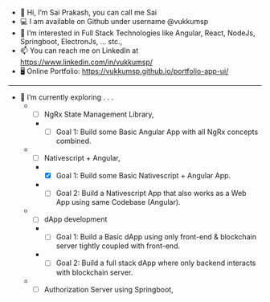 - 👋 Hi, I’m Sai Prakash, you can call me Sai 
- 💻 I am available on Github under username @vukkumsp
- 👀 I’m interested in Full Stack Technologies like Angular, React, NodeJs, Springboot, ElectronJs, ... stc.,
- 📫 You can reach me on LinkedIn at https://www.linkedin.com/in/vukkumsp/
- 🖥️ Online Portfolio: https://vukkumsp.github.io/portfolio-app-ui/

---------------------------------------------------
- 🌱 I’m currently exploring . . .
  - - [ ]  NgRx State Management Library, 
     -  - [ ] Goal 1: Build some Basic Angular App with all NgRx concepts combined.
  - - [ ]  Nativescript + Angular, 
     -  - [x] Goal 1: Build some Basic Nativescript + Angular App.
     -  - [ ] Goal 2: Build a Nativescript App that also works as a Web App using same Codebase (Angular).
  - - [ ]  dApp development
     -  - [ ] Goal 1: Build a Basic dApp using only front-end & blockchain server tightly coupled with front-end.
     -  - [ ] Goal 2: Build a full stack dApp where only backend interacts with blockchain server.
  - - [ ]  Authorization Server using Springboot, 
<!-- - 🎨🖌️ Checkout my Art on Instagram @dopamine.artist https://www.instagram.com/dopamine.artist -->
<!-- - 💬 Ping me on Instagram @vukkumsp https://www.instagram.com/vukkumsp -->
<!--- - 💞️ I’m looking to collaborate on ... --->

<!-- - 🖥️ My Blog on Wordpress.com at https://expansionjournal.wordpress.com -->
<!---
vsaiprakash/vsaiprakash is a ✨ special ✨ repository because its `README.md` (this file) appears on your GitHub profile.
You can click the Preview link to take a look at your changes.

https://github.com/tchapi/markdown-cheatsheet/blob/master/README.md
--->

